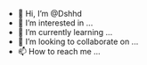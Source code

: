 - 👋 Hi, I’m @Dshhd
- 👀 I’m interested in ...
- 🌱 I’m currently learning ...
- 💞️ I’m looking to collaborate on ...
- 📫 How to reach me ...

<!---
Dshhd/Dshhd is a ✨ special ✨ repository because its `README.md` (this file) appears on your GitHub profile.
You can click the Preview link to take a look at your changes.
--->
